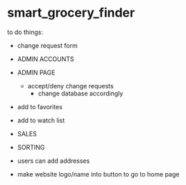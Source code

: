 # smart_grocery_finder

to do things:

- change request form
- ADMIN ACCOUNTS
- ADMIN PAGE
    - accept/deny change requests
        - change database accordingly
- add to favorites
- add to watch list
- SALES
- SORTING

- users can add addresses 

- make website logo/name into button to go to home page